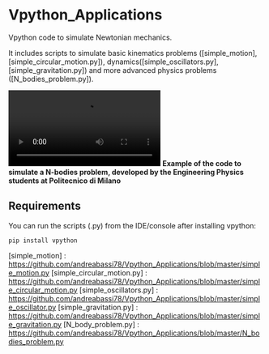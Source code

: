 # Vpython_Applications
Vpython code to simulate Newtonian mechanics. 

It includes scripts to simulate basic kinematics problems ([simple_motion], [simple_circular_motion.py]), dynamics([simple_oscillators.py], [simple_gravitation.py]) and more advanced physics problems ([N_bodies_problem.py]).

![raw](https://github.com/andreabassi78/Vpython_Applications/raw/master/demo_video/N_bodies_problem.mp4)
**Example of the code to simulate a N-bodies problem, developed by the Engineering Physics students at Politecnico di Milano**
 

## Requirements
You can run the scripts (.py) from the IDE/console after installing vpython:

    pip install vpython


[simple_motion] : https://github.com/andreabassi78/Vpython_Applications/blob/master/simple_motion.py
[simple_circular_motion.py] : https://github.com/andreabassi78/Vpython_Applications/blob/master/simple_circular_motion.py
[simple_oscillators.py] : https://github.com/andreabassi78/Vpython_Applications/blob/master/simple_oscillator.py
[simple_gravitation.py] : https://github.com/andreabassi78/Vpython_Applications/blob/master/simple_gravitation.py
[N_body_problem.py] : https://github.com/andreabassi78/Vpython_Applications/blob/master/N_bodies_problem.py